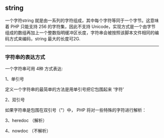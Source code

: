 ## string

一个字符string 就是由一系列的字符组成，其中每个字符等同于一个字节。这意味着 PHP 只能支持 256 的字符集，因此不支持 Unicode，实现方式是一个由字节组成的数组再加上一个整数指明缓冲区长度，字符串会被按照该脚本文件相同的编码方式来编码，string 最大的长度可2G.

---

### 字符串的表达方式

一个字符串可用 4种 方式表达:

1、单引号

定义一个字符串的最简单的方法是用单引号把它包围起来  ‘字符’

2、双引号

如果字符串是包围在双引号（"）中， PHP 将对一些特殊的字符进行解析：

3、heredoc （解析）

4、nowdoc  （不解析）

